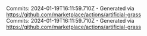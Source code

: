 Commits: 2024-01-19T16:11:59.710Z - Generated via https://github.com/marketplace/actions/artificial-grass
<br>
Commits: 2024-01-19T16:11:59.710Z - Generated via https://github.com/marketplace/actions/artificial-grass
<br>
